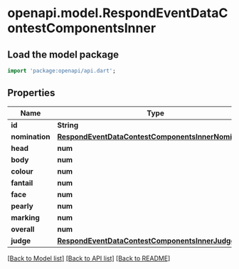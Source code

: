 # openapi.model.RespondEventDataContestComponentsInner

## Load the model package
```dart
import 'package:openapi/api.dart';
```

## Properties
Name | Type | Description | Notes
------------ | ------------- | ------------- | -------------
**id** | **String** |  | 
**nomination** | [**RespondEventDataContestComponentsInnerNomination**](RespondEventDataContestComponentsInnerNomination.md) |  | 
**head** | **num** |  | 
**body** | **num** |  | 
**colour** | **num** |  | 
**fantail** | **num** |  | 
**face** | **num** |  | 
**pearly** | **num** |  | 
**marking** | **num** |  | 
**overall** | **num** |  | 
**judge** | [**RespondEventDataContestComponentsInnerJudge**](RespondEventDataContestComponentsInnerJudge.md) |  | 

[[Back to Model list]](../README.md#documentation-for-models) [[Back to API list]](../README.md#documentation-for-api-endpoints) [[Back to README]](../README.md)


